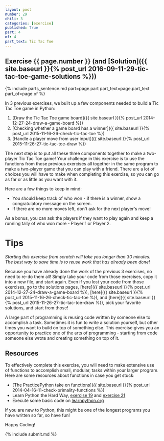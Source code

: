 ```yaml
---
layout: post
number: 29
chili: 3
categories: [exercise]
published: True
part: 4
of: 4
part_text: Tic Tac Toe
---
```


## Exercise {{ page.number }} (and [Solution]({{ site.baseurl }}{% post_url 2016-09-11-29-tic-tac-toe-game-solutions %}))

{% include parts_sentence.md part=page.part part_text=page.part_text part_of=page.of %}

In 3 previous exercises, we built up a few components needed to build a Tic Tac Toe game in Python:

1. [Draw the Tic Tac Toe game board]({{ site.baseurl }}{% post_url 2014-12-27-24-draw-a-game-board %})
2. [Checking whether a game board has a winner]({{ site.baseurl }}{% post_url 2015-11-16-26-check-tic-tac-toe %})
3. [Handle a player move from user input]({{ site.baseurl }}{% post_url 2015-11-26-27-tic-tac-toe-draw %})

The next step is to put all these three components together to make a two-player Tic Tac Toe game! Your challenge in this exercise is to use the functions from those previous exercises all together in the same program to make a two-player game that you can play with a friend. There are a lot of choices you will have to make when completing this exercise, so you can go as far or as little as you want with it.

Here are a few things to keep in mind:

* You should keep track of who won - if there is a winner, show a congratulatory message on the screen.
* If there are no more moves left, don't ask for the next player's move!

As a bonus, you can ask the players if they want to play again and keep a running tally of who won more - Player 1 or Player 2.

# Tips

_Starting this exercise from scratch will take you longer than 30 minutes. The best way to save time is to reuse work that has already been done!_

Because you have already done the work of the previous 3 exercises, no need to re-do them all! Simply take your code from those exercises, copy it into a new file, and start again. Even if you lost your code from those exercises, go to the solutions pages, [here]({{ site.baseurl }}{% post_url 2014-12-27-24-draw-a-game-board %}), [here]({{ site.baseurl }}{% post_url 2015-11-16-26-check-tic-tac-toe %}), and [here]({{ site.baseurl }}{% post_url 2015-11-26-27-tic-tac-toe-draw %}), pick your favorite solutions, and start from those! 

A large part of programming is reusing code written by someone else to accomplish a task. Sometimes it is fun to write a solution yourself, but other times you want to build on top of something else. This exercise gives you an opportunity to practice one of the arts of programming - starting from code someone else wrote and creating something on top of it.

## Resources

To effectively complete this exercise, you will need to make extensive use of functions to accomplish small, modular, tasks within your larger program. Here are some resources about functions in case you get stuck:

* [The PracticePython take on functions]({{ site.baseurl }}{% post_url 2014-04-16-11-check-primality-functions %})
* Learn Python the Hard Way, [exercise 19](http://learnpythonthehardway.org/book/ex19.html) and [exercise 21](http://learnpythonthehardway.org/book/ex21.html)
* Execute some basic code on [learnpython.org](http://www.learnpython.org/en/Functions)

If you are new to Python, this might be one of the longest programs you have written so far, so have fun!

Happy Coding!

{% include submit.md %}
